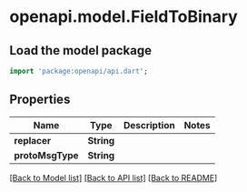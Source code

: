 # openapi.model.FieldToBinary

## Load the model package
```dart
import 'package:openapi/api.dart';
```

## Properties
Name | Type | Description | Notes
------------ | ------------- | ------------- | -------------
**replacer** | **String** |  | 
**protoMsgType** | **String** |  | 

[[Back to Model list]](../README.md#documentation-for-models) [[Back to API list]](../README.md#documentation-for-api-endpoints) [[Back to README]](../README.md)


